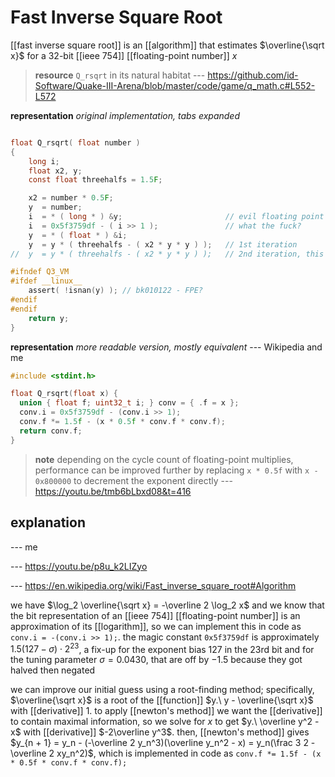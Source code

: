 # Fast Inverse Square Root

[[fast inverse square root]] is an [[algorithm]] that estimates $\overline{\sqrt x}$ for a 32-bit [[ieee 754]] [[floating-point number]] $x$

> **resource** `Q_rsqrt` in its natural habitat --- <https://github.com/id-Software/Quake-III-Arena/blob/master/code/game/q_math.c#L552-L572>

**representation** _original implementation, tabs expanded_

```c

float Q_rsqrt( float number )
{
    long i;
    float x2, y;
    const float threehalfs = 1.5F;

    x2 = number * 0.5F;
    y  = number;
    i  = * ( long * ) &y;                       // evil floating point bit level hacking
    i  = 0x5f3759df - ( i >> 1 );               // what the fuck?
    y  = * ( float * ) &i;
    y  = y * ( threehalfs - ( x2 * y * y ) );   // 1st iteration
//  y  = y * ( threehalfs - ( x2 * y * y ) );   // 2nd iteration, this can be removed

#ifndef Q3_VM
#ifdef __linux__
    assert( !isnan(y) ); // bk010122 - FPE?
#endif
#endif
    return y;
}
```

**representation** _more readable version, mostly equivalent_ --- Wikipedia and me

```c
#include <stdint.h>

float Q_rsqrt(float x) {
  union { float f; uint32_t i; } conv = { .f = x };
  conv.i = 0x5f3759df - (conv.i >> 1);
  conv.f *= 1.5f - (x * 0.5f * conv.f * conv.f);
  return conv.f;
}
```

> **note** depending on the cycle count of floating-point multiplies, performance can be improved further by replacing `x * 0.5f` with `x - 0x800000` to decrement the exponent directly --- <https://youtu.be/tmb6bLbxd08&t=416>

## explanation

--- me

--- <https://youtu.be/p8u_k2LIZyo>

--- <https://en.wikipedia.org/wiki/Fast_inverse_square_root#Algorithm>

we have $\log_2 \overline{\sqrt x} = -\overline 2 \log_2 x$ and we know that the bit representation of an [[ieee 754]] [[floating-point number]] is an approximation of its [[logarithm]], so we can implement this in code as `conv.i = -(conv.i >> 1);`. the magic constant `0x5f3759df` is approximately $1.5(127 - \sigma) \cdot 2^{23}$, a fix-up for the exponent bias $127$ in the $23$rd bit and for the tuning parameter $\sigma = 0.0430$, that are off by $-1.5$ because they got halved then negated

we can improve our initial guess using a root-finding method; specifically, $\overline{\sqrt x}$ is a root of the [[function]] $y.\ y - \overline{\sqrt x}$ with [[derivative]] $1$. to apply [[newton's method]] we want the [[derivative]] to contain maximal information, so we solve for $x$ to get $y.\ \overline y^2 - x$ with [[derivative]] $-2\overline y^3$. then, [[newton's method]] gives $y_{n + 1} = y_n - (-\overline 2 y_n^3)(\overline y_n^2 - x) = y_n(\frac 3 2 - \overline 2 xy_n^2)$, which is implemented in code as `conv.f *= 1.5f - (x * 0.5f * conv.f * conv.f);`
